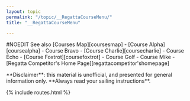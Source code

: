 ```yaml
---
layout: topic
permalink: "/topic/__RegattaCourseMenu/"
title: "__RegattaCourseMenu"

---
```


#NOEDIT
See also [Courses Map][coursesmap] - [Course Alpha][coursealpha] - Course Bravo - [Course Charlie][coursecharlie] - Course Echo - [Course Foxtrot][coursefoxtrot] - Course Golf - Course Mike - [Regatta Competitor's Home Page][regattacompetitor'shomepage]
<div class="emphasis"><p class="bottom">**Disclaimer**: this material is unofficial, and presented for general information only.  **Always read your sailing instructions**.</p></div>

{% include routes.html %}
